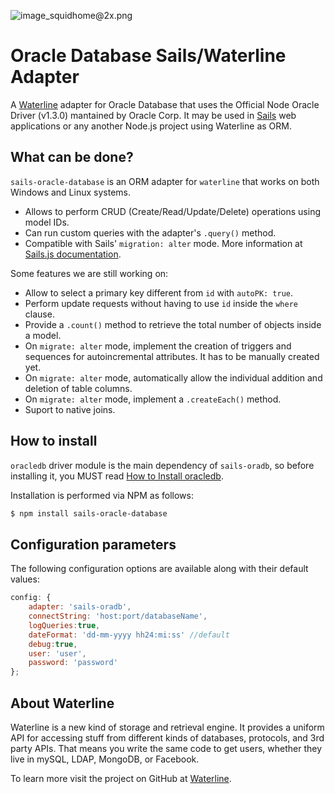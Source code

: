 ![image_squidhome@2x.png](http://i.imgur.com/RIvu9.png)

# Oracle Database Sails/Waterline Adapter

A [Waterline](https://github.com/balderdashy/waterline) adapter for Oracle Database that uses the Official Node Oracle Driver (v1.3.0) mantained by Oracle Corp.  It may be used in [Sails](https://github.com/balderdashy/sails) web applications or any another Node.js project using Waterline as ORM.

## What can be done?

`sails-oracle-database` is an ORM adapter for `waterline` that works on both Windows and Linux systems. 

- Allows to perform CRUD (Create/Read/Update/Delete) operations using model IDs.
- Can run custom queries with the adapter's `.query()` method.
- Compatible with Sails' `migration: alter` mode. More information at [Sails.js documentation](http://sailsjs.com/documentation/concepts/models-and-orm/model-settings).

Some features we are still working on:

- Allow to select a primary key different from `id` with `autoPK: true`.
- Perform update requests without having to use `id` inside the `where` clause.
- Provide a `.count()` method to retrieve the total number of objects inside a model.
- On `migrate: alter` mode, implement the creation of triggers and sequences for autoincremental attributes. It has to be manually created yet.
- On `migrate: alter` mode, automatically allow the individual addition and deletion of table columns.
- On `migrate: alter` mode, implement a `.createEach()` method.
- Suport to native joins.

## How to install

`oracledb` driver module is the main dependency of `sails-oradb`, so before installing it, you MUST read [How to Install oracledb](https://github.com/oracle/node-oracledb/blob/master/INSTALL.md).

Installation is performed via NPM as follows:

```bash
$ npm install sails-oracle-database
```

## Configuration parameters

The following configuration options are available along with their default values:

```javascript
config: {
    adapter: 'sails-oradb',
    connectString: 'host:port/databaseName',
    logQueries:true,
    dateFormat: 'dd-mm-yyyy hh24:mi:ss' //default
    debug:true,
    user: 'user',
    password: 'password'
};
```

## About Waterline

Waterline is a new kind of storage and retrieval engine. It provides a uniform API for accessing stuff from different kinds of databases, protocols, and 3rd party APIs.  That means you write the same code to get users, whether they live in mySQL, LDAP, MongoDB, or Facebook.

To learn more visit the project on GitHub at [Waterline](https://github.com/balderdashy/waterline).
